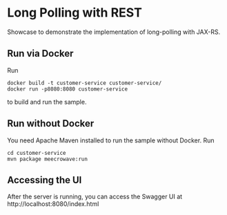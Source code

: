 # Long Polling with REST
Showcase to demonstrate the implementation of long-polling  with JAX-RS.

## Run via Docker
Run
```
docker build -t customer-service customer-service/
docker run -p8080:8080 customer-service
```
to build and run the sample.

## Run without Docker
You need Apache Maven installed to run the sample without Docker. Run
```
cd customer-service
mvn package meecrowave:run
```

## Accessing the UI
After the server is running, you can access the Swagger UI at
http://localhost:8080/index.html
